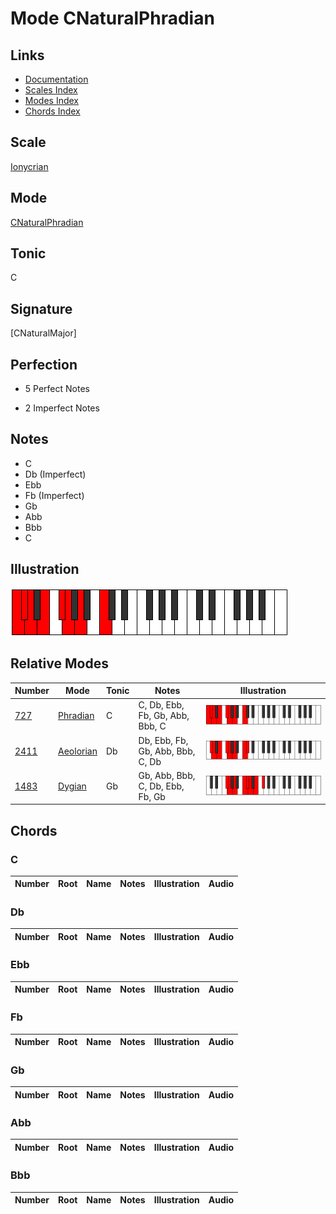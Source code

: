 # Mode CNaturalPhradian

## Links

- [Documentation](index.md)
- [Scales Index](Scales.md)
- [Modes Index](Modes.md)
- [Chords Index](Chords.md)

## Scale

[Ionycrian](ScaleIonycrian.md)

## Mode

[CNaturalPhradian](ModeCNaturalPhradian.md)

## Tonic

C

## Signature

[CNaturalMajor]

## Perfection

 - 5 Perfect Notes

 - 2 Imperfect Notes

## Notes

- C
- Db (Imperfect)
- Ebb
- Fb (Imperfect)
- Gb
- Abb
- Bbb
- C

## Illustration

![CNaturalPhradian](ModeCNaturalPhradian.png)

## Relative Modes

| Number | Mode | Tonic | Notes | Illustration |
|--------|------|-------|-------|--------------|
| [727](https://ianring.com/musictheory/scales/727) | [Phradian](ModePhradian.md) | C | C, Db, Ebb, Fb, Gb, Abb, Bbb, C | ![CNaturalPhradian](ModeCNaturalPhradian.png) |
| [2411](https://ianring.com/musictheory/scales/2411) | [Aeolorian](ModeAeolorian.md) | Db | Db, Ebb, Fb, Gb, Abb, Bbb, C, Db | ![DFlatAeolorian](ModeDFlatAeolorian.png) |
| [1483](https://ianring.com/musictheory/scales/1483) | [Dygian](ModeDygian.md) | Gb | Gb, Abb, Bbb, C, Db, Ebb, Fb, Gb | ![GFlatDygian](ModeGFlatDygian.png) |

## Chords

### C

| Number | Root | Name | Notes | Illustration | Audio |
|--------|------|------|-------|--------------|-------|

### Db

| Number | Root | Name | Notes | Illustration | Audio |
|--------|------|------|-------|--------------|-------|

### Ebb

| Number | Root | Name | Notes | Illustration | Audio |
|--------|------|------|-------|--------------|-------|

### Fb

| Number | Root | Name | Notes | Illustration | Audio |
|--------|------|------|-------|--------------|-------|

### Gb

| Number | Root | Name | Notes | Illustration | Audio |
|--------|------|------|-------|--------------|-------|

### Abb

| Number | Root | Name | Notes | Illustration | Audio |
|--------|------|------|-------|--------------|-------|

### Bbb

| Number | Root | Name | Notes | Illustration | Audio |
|--------|------|------|-------|--------------|-------|


